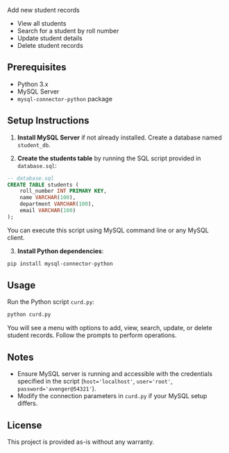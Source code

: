  Add new student records
- View all students
- Search for a student by roll number
- Update student details
- Delete student records

## Prerequisites

- Python 3.x
- MySQL Server
- `mysql-connector-python` package

## Setup Instructions

1. **Install MySQL Server** if not already installed. Create a database named `student_db`.

2. **Create the students table** by running the SQL script provided in `database.sql`:

```sql
-- database.sql
CREATE TABLE students (
    roll_number INT PRIMARY KEY,
    name VARCHAR(100),
    department VARCHAR(100),
    email VARCHAR(100)
);
```

You can execute this script using MySQL command line or any MySQL client.

3. **Install Python dependencies**:

```bash
pip install mysql-connector-python
```

## Usage

Run the Python script `curd.py`:

```bash
python curd.py
```

You will see a menu with options to add, view, search, update, or delete student records. Follow the prompts to perform operations.

## Notes

- Ensure MySQL server is running and accessible with the credentials specified in the script (`host='localhost'`, `user='root'`, `password='avenger@54321'`).
- Modify the connection parameters in `curd.py` if your MySQL setup differs.

## License

This project is provided as-is without any warranty.
